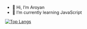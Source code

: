 - 👋 Hi, I’m Aroyan
- 🌱 I’m currently learning JavaScript



[![Top Langs](https://github-readme-stats.vercel.app/api/top-langs/?username=aroyan&layout=compact&theme=tokyonight)](https://github.com/aroyan?tab=repositories)
<!--[![Aroyan's GitHub stats](https://github-readme-stats.vercel.app/api?username=aroyan)](https://github.com/aroyan/?tab=repositories)-->
